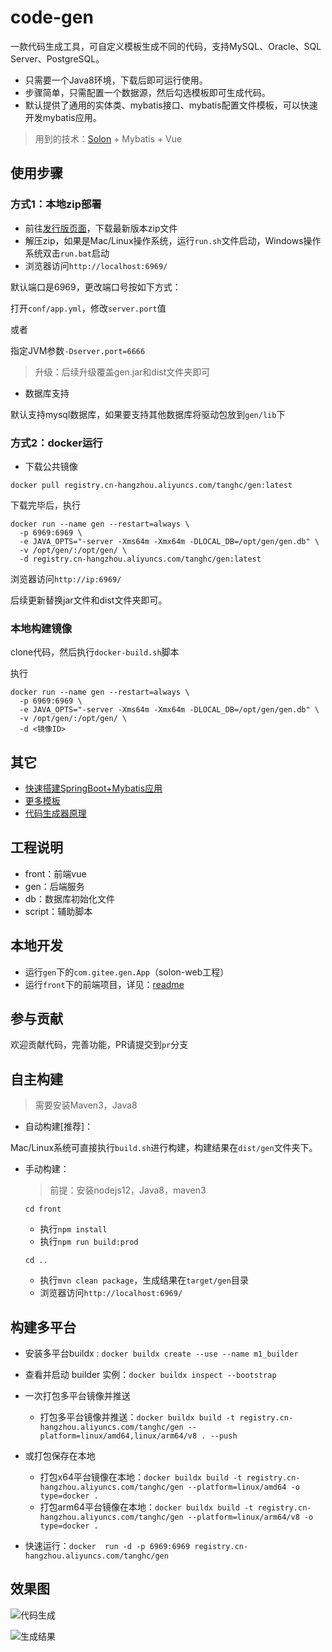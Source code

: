 # code-gen

一款代码生成工具，可自定义模板生成不同的代码，支持MySQL、Oracle、SQL Server、PostgreSQL。

- 只需要一个Java8环境，下载后即可运行使用。
- 步骤简单，只需配置一个数据源，然后勾选模板即可生成代码。
- 默认提供了通用的实体类、mybatis接口、mybatis配置文件模板，可以快速开发mybatis应用。

> 用到的技术：[Solon](https://solon.noear.org/) + Mybatis + Vue

## 使用步骤

### 方式1：本地zip部署

- 前往[发行版页面](https://gitee.com/durcframework/code-gen/releases)，下载最新版本zip文件
- 解压zip，如果是Mac/Linux操作系统，运行`run.sh`文件启动，Windows操作系统双击`run.bat`启动
- 浏览器访问`http://localhost:6969/`

默认端口是6969，更改端口号按如下方式：

打开`conf/app.yml`，修改`server.port`值

或者

指定JVM参数`-Dserver.port=6666`

> 升级：后续升级覆盖gen.jar和dist文件夹即可

- 数据库支持

默认支持mysql数据库，如果要支持其他数据库将驱动包放到`gen/lib`下

### 方式2：docker运行

- 下载公共镜像

`docker pull registry.cn-hangzhou.aliyuncs.com/tanghc/gen:latest`

下载完毕后，执行

```shell
docker run --name gen --restart=always \
  -p 6969:6969 \
  -e JAVA_OPTS="-server -Xms64m -Xmx64m -DLOCAL_DB=/opt/gen/gen.db" \
  -v /opt/gen/:/opt/gen/ \
  -d registry.cn-hangzhou.aliyuncs.com/tanghc/gen:latest
```

浏览器访问`http://ip:6969/`

后续更新替换jar文件和dist文件夹即可。


### 本地构建镜像


clone代码，然后执行`docker-build.sh`脚本

执行

```shell
docker run --name gen --restart=always \
  -p 6969:6969 \
  -e JAVA_OPTS="-server -Xms64m -Xmx64m -DLOCAL_DB=/opt/gen/gen.db" \
  -v /opt/gen/:/opt/gen/ \
  -d <镜像ID>
```

## 其它

- [快速搭建SpringBoot+Mybatis应用](https://gitee.com/durcframework/code-gen/wikis/pages?sort_id=2478942&doc_id=27724)
- [更多模板](https://gitee.com/durcframework/code-gen/wikis/pages?sort_id=2979234&doc_id=27724)
- [代码生成器原理](https://gitee.com/durcframework/code-gen/wikis/pages?sort_id=3287812&doc_id=27724)

## 工程说明

- front：前端vue
- gen：后端服务
- db：数据库初始化文件
- script：辅助脚本

## 本地开发

- 运行`gen`下的`com.gitee.gen.App`（solon-web工程）
- 运行`front`下的前端项目，详见：[readme](./front/README.md)

## 参与贡献

欢迎贡献代码，完善功能，PR请提交到`pr`分支

## 自主构建

> 需要安装Maven3，Java8

- 自动构建[推荐]：

Mac/Linux系统可直接执行`build.sh`进行构建，构建结果在`dist/gen`文件夹下。

- 手动构建：
  
    > 前提：安装nodejs12，Java8，maven3

    `cd front`
    
    - 执行`npm install`
    - 执行`npm run build:prod`
    
    `cd ..`
    
    - 执行`mvn clean package`，生成结果在`target/gen`目录
    - 浏览器访问`http://localhost:6969/`
## 构建多平台

  - 安装多平台buildx : `docker buildx create --use --name m1_builder`

  - 查看并启动 builder 实例：`docker buildx inspect --bootstrap` 

  - 一次打包多平台镜像并推送
    - 打包多平台镜像并推送：`docker buildx build -t registry.cn-hangzhou.aliyuncs.com/tanghc/gen --platform=linux/amd64,linux/arm64/v8 . --push`
  - 或打包保存在本地
    - 打包x64平台镜像在本地：`docker buildx build -t registry.cn-hangzhou.aliyuncs.com/tanghc/gen --platform=linux/amd64 -o type=docker .`
    - 打包arm64平台镜像在本地：`docker buildx build -t registry.cn-hangzhou.aliyuncs.com/tanghc/gen --platform=linux/arm64/v8 -o type=docker .`
  - 快速运行：`docker  run -d -p 6969:6969 registry.cn-hangzhou.aliyuncs.com/tanghc/gen`

## 效果图

![代码生成](https://images.gitee.com/uploads/images/2020/0724/180853_df66e76d_332975.png "gen7.png")

![生成结果](https://images.gitee.com/uploads/images/2020/0731/085506_9d66201f_332975.png "gen8.png")
